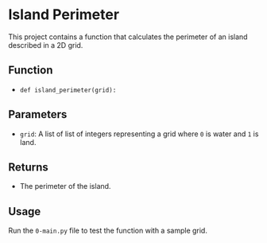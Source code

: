 # Island Perimeter

This project contains a function that calculates the perimeter of an island described in a 2D grid.

## Function

- `def island_perimeter(grid):`

## Parameters

- `grid`: A list of list of integers representing a grid where `0` is water and `1` is land.

## Returns

- The perimeter of the island.

## Usage

Run the `0-main.py` file to test the function with a sample grid.

